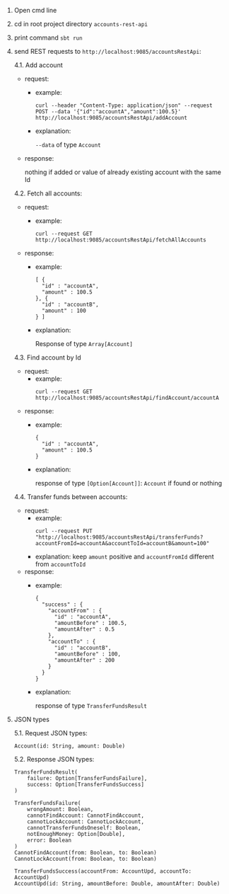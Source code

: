 1. Open cmd line
2. cd in root project directory `accounts-rest-api`
3. print command `sbt run`
4. send REST requests to `http://localhost:9085/accountsRestApi`:

    4.1. Add account
    * request:
        * example:
        
            ```
            curl --header "Content-Type: application/json" --request POST --data '{"id":"accountA","amount":100.5}' http://localhost:9085/accountsRestApi/addAccount
            ```
      
        * explanation:
        
          `--data` of type `Account`
    
    * response:
    
        nothing if added or value of already existing account with the same Id

    4.2. Fetch all accounts:
    * request:
        * example:
        
            ```
            curl --request GET http://localhost:9085/accountsRestApi/fetchAllAccounts
            ```
    
    * response:
        * example:
            ```
            [ {
              "id" : "accountA",
              "amount" : 100.5
            }, {
              "id" : "accountB",
              "amount" : 100
            } ]
            ```
        * explanation:
        
            Response of type `Array[Account]`
            
    4.3. Find account by Id
    
    * request:
        * example:
            ```
            curl --request GET http://localhost:9085/accountsRestApi/findAccount/accountA
            ```
    * response:
        * example:
            ```
            {
              "id" : "accountA",
              "amount" : 100.5
            }
            ```
        * explanation:
            
            response of type `[Option[Account]]`: `Account` if found or nothing
    
    4.4. Transfer funds between accounts:
    
    * request:
        * example:
            ```
            curl --request PUT "http://localhost:9085/accountsRestApi/transferFunds?accountFromId=accountA&accountToId=accountB&amount=100"
            ```
        * explanation: keep `amount` positive and `accountFromId` different from `accountToId`
    * response:
        * example:
            ```
            {
              "success" : {
                "accountFrom" : {
                  "id" : "accountA",
                  "amountBefore" : 100.5,
                  "amountAfter" : 0.5
                },
                "accountTo" : {
                  "id" : "accountB",
                  "amountBefore" : 100,
                  "amountAfter" : 200
                }
              }
            }
            ```
        * explanation:
        
            response of type `TransferFundsResult`

5. JSON types

    5.1. Request JSON types:
    ```
    Account(id: String, amount: Double)
    ```
    5.2. Response JSON types:
    ```
    TransferFundsResult(
        failure: Option[TransferFundsFailure], 
        success: Option[TransferFundsSuccess]
    )
    
    TransferFundsFailure(
        wrongAmount: Boolean,
        cannotFindAccount: CannotFindAccount,
        cannotLockAccount: CannotLockAccount,
        cannotTransferFundsOneself: Boolean,
        notEnoughMoney: Option[Double],
        error: Boolean
    )
    CannotFindAccount(from: Boolean, to: Boolean)
    CannotLockAccount(from: Boolean, to: Boolean)
                                
    TransferFundsSuccess(accountFrom: AccountUpd, accountTo: AccountUpd)
    AccountUpd(id: String, amountBefore: Double, amountAfter: Double)
    ```



